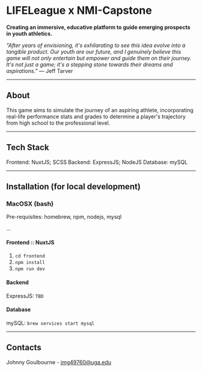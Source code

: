 # LIFELeague x NMI-Capstone

**Creating an immersive, educative platform to guide emerging prospects in youth athletics.**

*"After years of envisioning, it's exhilarating to see this idea evolve into a tangible product. Our youth are our future, and I genuinely believe this game will not only entertain but empower and guide them on their journey. It's not just a game; it's a stepping stone towards their dreams and aspirations."* — Jeff Tarver

---

## About

This game aims to simulate the journey of an aspiring athlete, incorporating real-life performance stats and grades to determine a player's trajectory from high school to the professional level.

---

## Tech Stack

Frontend: NuxtJS; SCSS
Backend: ExpressJS; NodeJS
Database: mySQL

---

## Installation (for local development)

### MacOSX (bash)

Pre-requisites: homebrew, npm, nodejs, mysql

...

#### **Frontend :: NuxtJS**

1) `cd frontend`
2) `npm install`
3) `npm run dev`

#### **Backend**

ExpressJS: `TBD`

#### **Database**

mySQL: `brew services start mysql`

---

## Contacts

Johnny Goulbourne - <jmg49760@uga.edu>
